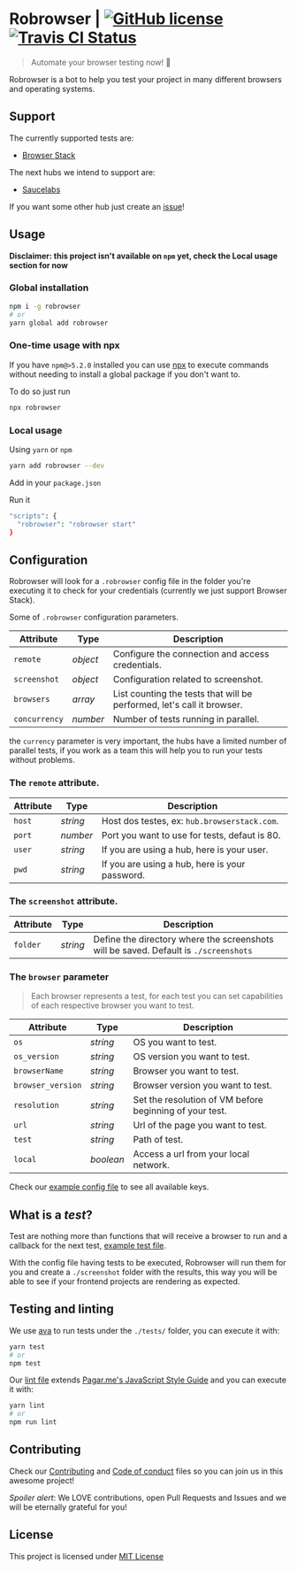 # Robrowser | [![GitHub license](https://img.shields.io/github/license/mashape/apistatus.svg)](https://github.com/pagarme/robrowser/blob/master/LICENSE) [![Travis CI Status](https://travis-ci.org/pagarme/robrowser.svg?branch=master)](https://travis-ci.org/pagarme/robrowser)
> Automate your browser testing now! 🤖

Robrowser is a bot to help you test your project in many different browsers and operating systems.

## Support

The currently supported tests are:

- [Browser Stack](https://www.browserstack.com)

The next hubs we intend to support are:

- [Saucelabs](https://saucelabs.com/)

If you want some other hub just create an [issue](https://github.com/pagarme/robrowser/issues)!

## Usage

**Disclaimer: this project isn't available on `npm` yet, check the Local usage section for now**

### Global installation

```sh
npm i -g robrowser
# or
yarn global add robrowser
```

### One-time usage with npx

If you have `npm@>5.2.0` installed you can use [npx](https://medium.com/@maybekatz/introducing-npx-an-npm-package-runner-55f7d4bd282b) to execute commands without needing to install a global package if you don't want to.

To do so just run

```sh
npx robrowser
```

### Local usage

Using `yarn` or `npm`

```sh
yarn add robrowser --dev
```

Add in your `package.json`

Run it
```sh
"scripts": {
  "robrowser": "robrowser start"
}
```

## Configuration

Robrowser will look for a `.robrowser` config file in the folder you're executing it to check for your credentials (currently we just support Browser Stack).

Some of `.robrowser` configuration parameters.

| Attribute | Type | Description |
| ---- | ---- | ---- |
| `remote` | *object* | Configure the connection and access credentials.
| `screenshot` | *object* | Configuration related to screenshot.
| `browsers` | *array* | List counting the tests that will be performed, let's call it browser.
| `concurrency` | *number* | Number of tests running in parallel.

the `currency` parameter is very important, the hubs have a limited number of parallel tests, if you work as a team this will help you to run your tests without problems.

### The `remote` attribute.

| Attribute | Type | Description |
| ---- | ---- | ---- |
| `host` | *string* | Host dos testes, ex: `hub.browserstack.com`.
| `port` | *number* | Port you want to use for tests, defaut is 80.
| `user` | *string* | If you are using a hub, here is your user.
| `pwd` | *string* | If you are using a hub, here is your password.

### The `screenshot` attribute.

| Attribute | Type | Description |
| ---- | ---- | ---- |
| `folder` | *string* | Define the directory where the screenshots will be saved. Default is `./screenshots`

### The `browser` parameter

> Each browser represents a test, for each test you can set capabilities of each respective browser you want to test.

| Attribute | Type | Description |
| ---- | ---- | ---- |
| `os` | *string* | OS you want to test.
| `os_version` | *string* | OS version you want to test.
| `browserName` | *string* | Browser you want to test.
| `browser_version` | *string* | Browser version you want to test.
| `resolution` | *string* | Set the resolution of VM before beginning of your test.
| `url` | *string* | Url of the page you want to test.
| `test` | *string* | Path of test.
| `local` | *boolean* | Access a url from your local network.

Check our [example config file](./examples/.robrowser) to see all available keys.

## What is a _test_?

Test are nothing more than functions that will receive a browser to run and a callback for the next test, [example test file](./examples/index.des.js).

With the config file having tests to be executed, Robrowser will run them for you and create a `./screenshot` folder with the results, this way you will be able to see if your frontend projects are rendering as expected.

## Testing and linting

We use [ava](https://github.com/avajs/ava) to run tests under the `./tests/` folder, you can execute it with:

```sh
yarn test
# or
npm test
```

Our [lint file](.eslintrc) extends [Pagar.me's JavaScript Style Guide](https://github.com/pagarme/javascript-style-guide) and you can execute it with:

```sh
yarn lint
# or
npm run lint
```

## Contributing

Check our [Contributing](./.github/CONTRIBUTING.md) and [Code of conduct](./.github/CODE_OF_CONDUCT.md) files so you can join us in this awesome project!

_Spoiler alert_: We LOVE contributions, open Pull Requests and Issues and we will be eternally grateful for you!

## License

This project is licensed under [MIT License](./LICENSE)
